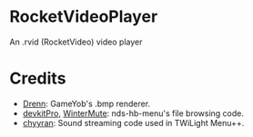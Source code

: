 # RocketVideoPlayer
An .rvid (RocketVideo) video player

# Credits
* [Drenn](https://github.com/Drenn1): GameYob's .bmp renderer.
* [devkitPro](https://github.com/devkitPro), [WinterMute](https://github.com/WinterMute): nds-hb-menu's file browsing code.
* [chyyran](https://github.com/chyyran): Sound streaming code used in TWiLight Menu++.